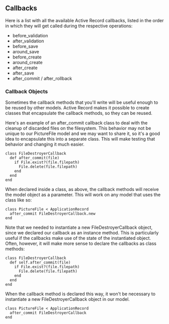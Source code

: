 ## Callbacks

Here is a list with all the available Active Record callbacks, listed in the order in which they will get called during the respective operations:

* before_validation
* after_validation
* before_save
* around_save
* before_create
* around_create
* after_create
* after_save
* after_commit / after_rollback

### Callback Objects
Sometimes the callback methods that you'll write will be useful enough to be reused by other models. Active Record makes it possible to create classes that encapsulate the callback methods, so they can be reused.

Here's an example of an after_commit callback class to deal with the cleanup of discarded files on the filesystem. This behavior may not be unique to our PictureFile model and we may want to share it, so it's a good idea to encapsulate this into a separate class. This will make testing that behavior and changing it much easier.

```
class FileDestroyerCallback
  def after_commit(file)
    if File.exist?(file.filepath)
      File.delete(file.filepath)
    end
  end
end

```
When declared inside a class, as above, the callback methods will receive the model object as a parameter. This will work on any model that uses the class like so:

```
class PictureFile < ApplicationRecord
  after_commit FileDestroyerCallback.new
end
```
Note that we needed to instantiate a new FileDestroyerCallback object, since we declared our callback as an instance method. This is particularly useful if the callbacks make use of the state of the instantiated object. Often, however, it will make more sense to declare the callbacks as class methods:

```
class FileDestroyerCallback
  def self.after_commit(file)
    if File.exist?(file.filepath)
      File.delete(file.filepath)
    end
  end
end
```
When the callback method is declared this way, it won't be necessary to instantiate a new FileDestroyerCallback object in our model.

```
class PictureFile < ApplicationRecord
  after_commit FileDestroyerCallback
end
```